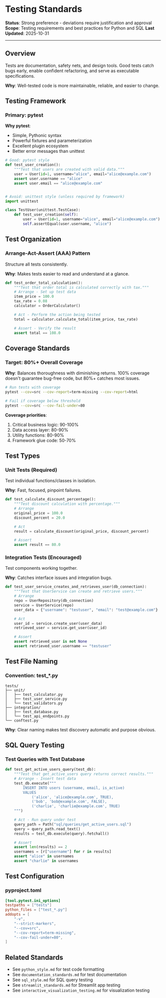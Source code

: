 # Testing Standards

**Status**: Strong preference - deviations require justification and approval
**Scope**: Testing requirements and best practices for Python and SQL
**Last Updated**: 2025-10-31

---

## Overview

Tests are documentation, safety nets, and design tools. Good tests catch bugs early, enable confident refactoring, and serve as executable specifications.

**Why**: Well-tested code is more maintainable, reliable, and easier to change.

## Testing Framework

### Primary: pytest

**Why pytest**:
- Simple, Pythonic syntax
- Powerful fixtures and parameterization
- Excellent plugin ecosystem
- Better error messages than unittest

```python
# Good: pytest style
def test_user_creation():
    """Test that users are created with valid data."""
    user = User(id=1, username="alice", email="alice@example.com")
    assert user.username == "alice"
    assert user.email == "alice@example.com"


# Avoid: unittest style (unless required by framework)
import unittest

class TestUser(unittest.TestCase):
    def test_user_creation(self):
        user = User(id=1, username="alice", email="alice@example.com")
        self.assertEqual(user.username, "alice")
```

## Test Organization

### Arrange-Act-Assert (AAA) Pattern

Structure all tests consistently.

**Why**: Makes tests easier to read and understand at a glance.

```python
def test_order_total_calculation():
    """Test that order total is calculated correctly with tax."""
    # Arrange - Set up test data
    item_price = 100.0
    tax_rate = 0.08
    calculator = OrderCalculator()

    # Act - Perform the action being tested
    total = calculator.calculate_total(item_price, tax_rate)

    # Assert - Verify the result
    assert total == 108.0
```

## Coverage Standards

### Target: 80%+ Overall Coverage

**Why**: Balances thoroughness with diminishing returns. 100% coverage doesn't guarantee bug-free code, but 80%+ catches most issues.

```bash
# Run tests with coverage
pytest --cov=src --cov-report=term-missing --cov-report=html

# Fail if coverage below threshold
pytest --cov=src --cov-fail-under=80
```

**Coverage priorities**:
1. Critical business logic: 90-100%
2. Data access layer: 80-90%
3. Utility functions: 80-90%
4. Framework glue code: 50-70%

## Test Types

### Unit Tests (Required)

Test individual functions/classes in isolation.

**Why**: Fast, focused, pinpoint failures.

```python
def test_calculate_discount_percentage():
    """Test discount calculation with percentage."""
    # Arrange
    original_price = 100.0
    discount_percent = 20.0

    # Act
    result = calculate_discount(original_price, discount_percent)

    # Assert
    assert result == 80.0
```

### Integration Tests (Encouraged)

Test components working together.

**Why**: Catches interface issues and integration bugs.

```python
def test_user_service_creates_and_retrieves_user(db_connection):
    """Test that UserService can create and retrieve users."""
    # Arrange
    repo = UserRepository(db_connection)
    service = UserService(repo)
    user_data = {"username": "testuser", "email": "test@example.com"}

    # Act
    user_id = service.create_user(user_data)
    retrieved_user = service.get_user(user_id)

    # Assert
    assert retrieved_user is not None
    assert retrieved_user.username == "testuser"
```

## Test File Naming

### Convention: test_*.py

```
tests/
├── unit/
│   ├── test_calculator.py
│   ├── test_user_service.py
│   └── test_validators.py
├── integration/
│   ├── test_database.py
│   └── test_api_endpoints.py
└── conftest.py
```

**Why**: Clear naming makes test discovery automatic and purpose obvious.

## SQL Query Testing

### Test Queries with Test Database

```python
def test_get_active_users_query(test_db):
    """Test that get_active_users query returns correct results."""
    # Arrange - Insert test data
    test_db.execute("""
        INSERT INTO users (username, email, is_active)
        VALUES
            ('alice', 'alice@example.com', TRUE),
            ('bob', 'bob@example.com', FALSE),
            ('charlie', 'charlie@example.com', TRUE)
    """)

    # Act - Run query under test
    query_path = Path("sql/queries/get_active_users.sql")
    query = query_path.read_text()
    results = test_db.execute(query).fetchall()

    # Assert
    assert len(results) == 2
    usernames = [r["username"] for r in results]
    assert "alice" in usernames
    assert "charlie" in usernames
```

## Test Configuration

### pyproject.toml

```toml
[tool.pytest.ini_options]
testpaths = ["tests"]
python_files = ["test_*.py"]
addopts = [
    "-v",
    "--strict-markers",
    "--cov=src",
    "--cov-report=term-missing",
    "--cov-fail-under=80",
]
```

## Related Standards

- See `python_style.md` for test code formatting
- See `documentation_standards.md` for test documentation
- See `sql_style.md` for SQL query testing
- See `streamlit_standards.md` for Streamlit app testing
- See `interactive_visualization_testing.md` for visualization testing
